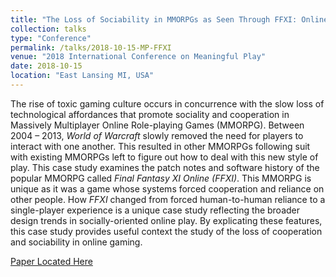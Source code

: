 ```yaml
---
title: "The Loss of Sociability in MMORPGs as Seen Through FFXI: Online"
collection: talks
type: "Conference"
permalink: /talks/2018-10-15-MP-FFXI
venue: "2018 International Conference on Meaningful Play"
date: 2018-10-15
location: "East Lansing MI, USA"
---
```


The rise of toxic gaming culture occurs in concurrence with the slow loss of technological affordances that promote sociality and cooperation in Massively Multiplayer Online Role-playing Games (MMORPG). Between 2004 – 2013, *World of Warcraft* slowly removed the need for players to interact with one another. This resulted in other MMORPGs following suit with existing MMORPGs left to figure out how to deal with this new style of play. This case study examines the patch notes and software history of the popular MMORPG called *Final Fantasy XI Online (FFXI)*. This MMORPG is unique as it was a game whose systems forced cooperation and reliance on other people. How *FFXI* changed from forced human-to-human reliance to a single-player experience is a unique case study reflecting the broader design trends in socially-oriented online play. By explicating these features, this case study provides useful context the study of the loss of cooperation and sociability in online gaming.

[Paper Located Here](https://www.dropbox.com/s/3qbrpofouwg1lsr/FFXI%20Submission.pdf?dl=0)
